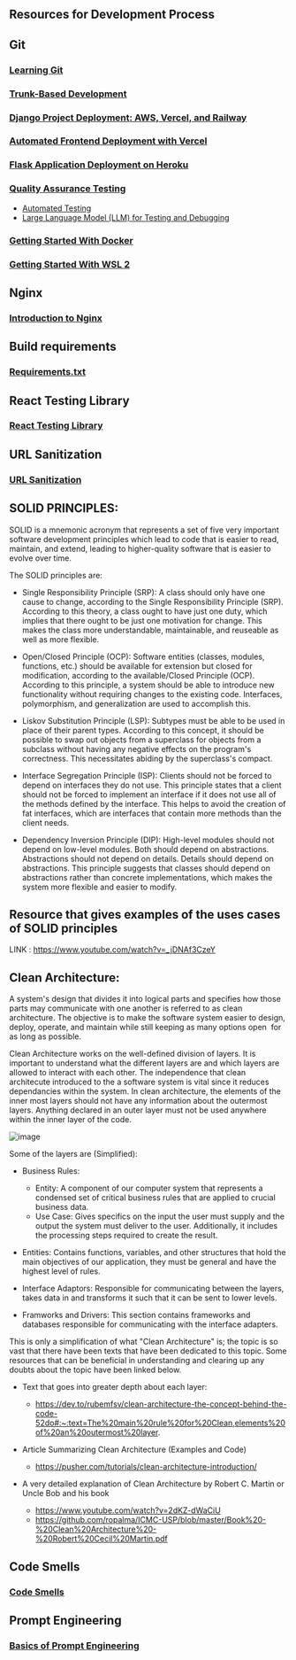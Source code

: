 ## Resources for Development Process

## Git

### [Learning Git](./Development_Process/Git/Git.md)

### [Trunk-Based Development](./Development_Process/Trunk_Development.md)

### [Django Project Deployment: AWS, Vercel, and Railway](./Development_Process/Django_Deployment_AWS_Railway_Vercel.md)

### [Automated Frontend Deployment with Vercel](./Development_Process/Frontend_Automated_Deployment_Vercel.md)

### [Flask Application Deployment on Heroku](./Development_Process/Flask_App_Deployment_Heroku.md)

### [Quality Assurance Testing](./Development_Process/QA_testing.md)

- [Automated Testing](./Development_Process/Automated_Testing.md)
- [Large Language Model (LLM) for Testing and Debugging](./Development_Process/LLM_Testing_Debugging.md)

### [Getting Started With Docker](./Development_Process/Docker.md)

### [Getting Started With WSL 2](./Development_Process/WSL.md)

## Nginx

### [Introduction to Nginx](./Development_Process/Nginx.md)

## Build requirements

### [Requirements.txt](./Development_Process/Build_Requirements/Requirements_txt.md)

## React Testing Library

### [React Testing Library](./Development_Process/React_Testing_Library.md)

## URL Sanitization

### [URL Sanitization](./Development_Process/URL_Sanitization.md)

## SOLID PRINCIPLES:

SOLID is a mnemonic acronym that represents a set of five very important software development principles which lead to code that is easier to read, maintain, and extend, leading to higher-quality software that is easier to evolve over time.

The SOLID principles are:

- Single Responsibility Principle (SRP): A class should only have one cause to change, according to the Single Responsibility Principle (SRP). According to this theory, a class ought to have just one duty, which implies that there ought to be just one motivation for change. This makes the class more understandable, maintainable, and reuseable as well as more flexible.

- Open/Closed Principle (OCP): Software entities (classes, modules, functions, etc.) should be available for extension but closed for modification, according to the available/Closed Principle (OCP). According to this principle, a system should be able to introduce new functionality without requiring changes to the existing code. Interfaces, polymorphism, and generalization are used to accomplish this.

- Liskov Substitution Principle (LSP): Subtypes must be able to be used in place of their parent types. According to this concept, it should be possible to swap out objects from a superclass for objects from a subclass without having any negative effects on the program's correctness. This necessitates abiding by the superclass's compact.

- Interface Segregation Principle (ISP): Clients should not be forced to depend on interfaces they do not use. This principle states that a client should not be forced to implement an interface if it does not use all of the methods defined by the interface. This helps to avoid the creation of fat interfaces, which are interfaces that contain more methods than the client needs.

- Dependency Inversion Principle (DIP): High-level modules should not depend on low-level modules. Both should depend on abstractions. Abstractions should not depend on details. Details should depend on abstractions. This principle suggests that classes should depend on abstractions rather than concrete implementations, which makes the system more flexible and easier to modify.

## Resource that gives examples of the uses cases of SOLID principles

LINK : https://www.youtube.com/watch?v=_jDNAf3CzeY

## Clean Architecture:

A system's design that divides it into logical parts and specifies how those parts may communicate with one another is referred to as clean architecture. The objective is to make the software system easier to design, deploy, operate, and maintain while still keeping as many options open  for as long as possible.

Clean Architecture works on the well-defined division of layers. It is important to understand what the different layers are and which layers are allowed to interact with each other. The independence that clean architecute introduced to the a software system is vital since it reduces dependancies within the system. In clean architecture, the elements of the inner most layers should not have any information about the outermost layers. Anything declared in an outer layer must not be used anywhere within the inner layer of the code.

![image](https://user-images.githubusercontent.com/75923742/227027780-b5fbf347-ff78-49fa-a122-8f9ac4ef53d4.png)

Some of the layers are (Simplified):

- Business Rules:

  - Entity: A component of our computer system that represents a condensed set of critical business rules that are applied to crucial business data.
  - Use Case: Gives specifics on the input the user must supply and the output the system must deliver to the user. Additionally, it includes the processing steps required to create the result.

- Entities: Contains functions, variables, and other structures that hold the main objectives of our application, they must be general and have the highest level of rules.
- Interface Adaptors: Responsible for communicating between the layers, takes data in and transforms it such that it can be sent to lower levels.
- Framworks and Drivers: This section contains frameworks and databases responsible for communicating with the interface adapters.

This is only a simplification of what "Clean Architecture" is; the topic is so vast that there have been texts that have been dedicated to this topic. Some resources that can be beneficial in understanding and clearing up any doubts about the topic have been linked below.

- Text that goes into greater depth about each layer:

  - https://dev.to/rubemfsv/clean-architecture-the-concept-behind-the-code-52do#:~:text=The%20main%20rule%20for%20Clean,elements%20of%20an%20outermost%20layer.

- Article Summarizing Clean Architecture (Examples and Code)

  - https://pusher.com/tutorials/clean-architecture-introduction/

- A very detailed explanation of Clean Architecture by Robert C. Martin or Uncle Bob and his book

   - https://www.youtube.com/watch?v=2dKZ-dWaCiU 
   - https://github.com/ropalma/ICMC-USP/blob/master/Book%20-%20Clean%20Architecture%20-%20Robert%20Cecil%20Martin.pdf 

## Code Smells
### [Code Smells](./Development_Process/Code_Smells.md)

## Prompt Engineering
### [Basics of Prompt Engineering](./Development_Process/Prompt_Engineering.md)